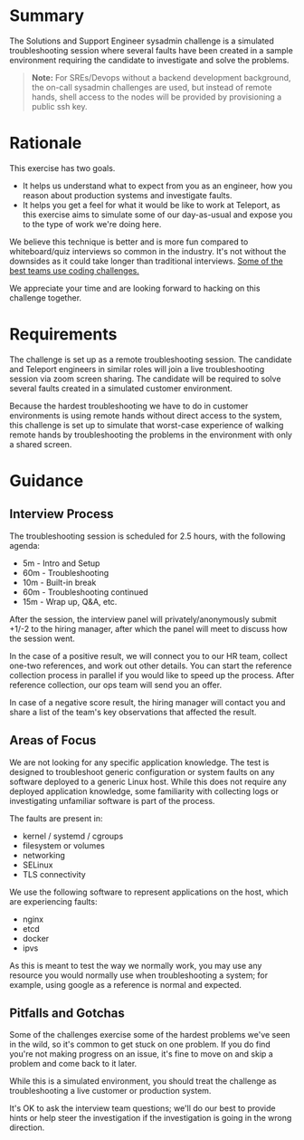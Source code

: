 # Summary

The Solutions and Support Engineer sysadmin challenge is a simulated troubleshooting session where several faults have been created in a
sample environment requiring the candidate to investigate and solve the problems. 


> **Note:** For SREs/Devops without a backend development background, the on-call sysadmin challenges are used, but instead of remote hands, shell access to the nodes will be provided by provisioning a public ssh key.

# Rationale

This exercise has two goals.

- It helps us understand what to expect from you as an engineer,  how you reason about production systems and investigate faults.
- It helps you get a feel for what it would be like to work at Teleport, as this exercise aims to simulate some of our day-as-usual and expose you to the type of work we're doing here.

We believe this technique is better and is more fun compared to whiteboard/quiz interviews so common in the industry. It's not without the downsides as it could take longer than traditional interviews. [Some of the best teams use coding challenges.](https://sockpuppet.org/blog/2015/03/06/the-hiring-post/)

We appreciate your time and are looking forward to hacking on this challenge together.

# Requirements
The challenge is set up as a remote troubleshooting session. The candidate and Teleport engineers in similar roles will join a live troubleshooting session via zoom screen sharing. The candidate will be required to solve several faults created in a simulated customer environment. 

Because the hardest troubleshooting we have to do in customer environments is using remote hands without direct access to the system, this challenge is set up to simulate that worst-case experience of walking remote hands by troubleshooting the problems in the environment with only a shared screen.

# Guidance
## Interview Process
The troubleshooting session is scheduled for 2.5 hours, with the following agenda:

- 5m - Intro and Setup
- 60m - Troubleshooting
- 10m - Built-in break
- 60m - Troubleshooting continued
- 15m - Wrap up, Q&A, etc.

After the session, the interview panel will privately/anonymously submit +1/-2 to the hiring manager, after which the panel will meet to discuss how the session went.

In the case of a positive result, we will connect you to our HR team, collect one-two references, and work out other details.  You can start the reference collection process in parallel if you would like to speed up the process. After reference collection, our ops team will send you an offer. 

In case of a negative score result, the hiring manager will contact you and share a list of the team's key observations that affected the result.

## Areas of Focus
We are not looking for any specific application knowledge. The test is designed to troubleshoot generic configuration or system faults on any software deployed to a generic Linux host. While this does not require any deployed application knowledge, some familiarity with collecting logs or investigating unfamiliar software is part of the process.

The faults are present in:
- kernel / systemd / cgroups
- filesystem or volumes
- networking
- SELinux
- TLS connectivity

We use the following software to represent applications on the host, which are experiencing faults:
- nginx
- etcd
- docker
- ipvs

As this is meant to test the way we normally work, you may use any resource you would normally use when troubleshooting a system; for example, using google as a reference is normal and expected.

## Pitfalls and Gotchas
Some of the challenges exercise some of the hardest problems we've seen in the wild, so it's common to get stuck on one problem. If you do find you're not making progress on an issue, it's fine to move on and skip a problem and come back to it later.

While this is a simulated environment, you should treat the challenge as troubleshooting a live customer or production system.

It's OK to ask the interview team questions; we'll do our best to provide hints or help steer the investigation if the investigation is going in the wrong direction.


